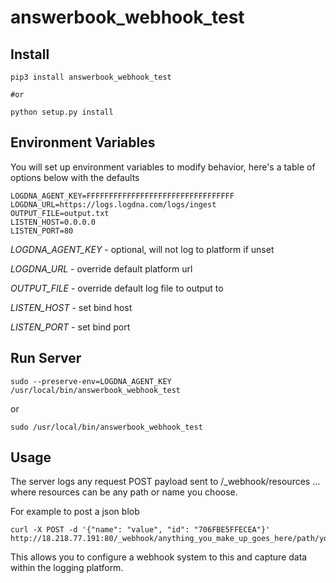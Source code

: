 # answerbook_webhook_test

## Install
```
pip3 install answerbook_webhook_test

#or

python setup.py install
```

## Environment Variables

You will set up environment variables to modify behavior, here's a table of options below with the defaults

```
LOGDNA_AGENT_KEY=FFFFFFFFFFFFFFFFFFFFFFFFFFFFFFFFF
LOGDNA_URL=https://logs.logdna.com/logs/ingest
OUTPUT_FILE=output.txt
LISTEN_HOST=0.0.0.0
LISTEN_PORT=80
```

*LOGDNA_AGENT_KEY* - optional, will not log to platform if unset

*LOGDNA_URL* - override default platform url

*OUTPUT_FILE* - override default log file to output to

*LISTEN_HOST* - set bind host

*LISTEN_PORT* - set bind port

## Run Server
```
sudo --preserve-env=LOGDNA_AGENT_KEY /usr/local/bin/answerbook_webhook_test
```

or 

```
sudo /usr/local/bin/answerbook_webhook_test
```

## Usage

The server logs any request POST payload sent to /_webhook/resources ... where resources can be any path or name you choose.

For example to post a json blob
```
curl -X POST -d '{"name": "value", "id": "706FBE5FFECEA"}' http://18.218.77.191:80/_webhook/anything_you_make_up_goes_here/path/you/make/up
```

This allows you to configure a webhook system to this and capture data within the logging platform.

